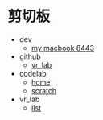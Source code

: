 # 剪切板

*  dev
    *  [my macbook 8443](https://wwj-macbook.local:8443/)
*  github
    * [vr_lab](https://github.com/wwj718/vr_lab)
*  codelab
    *  [home](https://codelab.club)
    *  [scratch](https://create.codelab.club/projects/editor/)
*  vr_lab
    *  [list](https://wwj-macbook.local:8443/)
